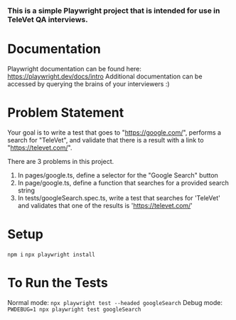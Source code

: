 ### This is a simple Playwright project that is intended for use in TeleVet QA interviews. ###

# Documentation
Playwright documentation can be found here: https://playwright.dev/docs/intro
Additional documentation can be accessed by querying the brains of your interviewers :)

# Problem Statement
Your goal is to write a test that goes to "https://google.com/", performs a search for "TeleVet", and validate that there is a result with a link to "https://televet.com/".

There are 3 problems in this project.

1. In pages/google.ts, define a selector for the "Google Search" button
2. In page/google.ts, define a function that searches for a provided search string
3. In tests/googleSearch.spec.ts, write a test that searches for 'TeleVet' and validates that one of the results is 'https://televet.com/'

# Setup
`npm i`
`npx playwright install`

# To Run the Tests
Normal mode: `npx playwright test --headed googleSearch`
Debug mode: `PWDEBUG=1 npx playwright test googleSearch`
